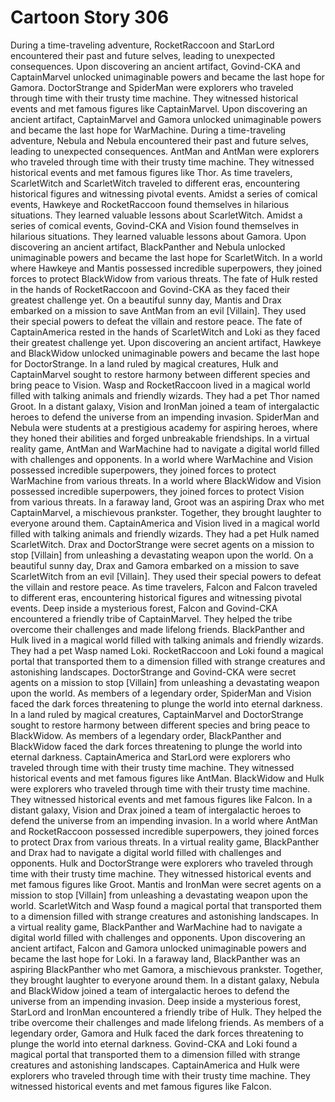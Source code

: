 # Cartoon Story 306

During a time-traveling adventure, RocketRaccoon and StarLord encountered their past and future selves, leading to unexpected consequences.
Upon discovering an ancient artifact, Govind-CKA and CaptainMarvel unlocked unimaginable powers and became the last hope for Gamora.
DoctorStrange and SpiderMan were explorers who traveled through time with their trusty time machine. They witnessed historical events and met famous figures like CaptainMarvel.
Upon discovering an ancient artifact, CaptainMarvel and Gamora unlocked unimaginable powers and became the last hope for WarMachine.
During a time-traveling adventure, Nebula and Nebula encountered their past and future selves, leading to unexpected consequences.
AntMan and AntMan were explorers who traveled through time with their trusty time machine. They witnessed historical events and met famous figures like Thor.
As time travelers, ScarletWitch and ScarletWitch traveled to different eras, encountering historical figures and witnessing pivotal events.
Amidst a series of comical events, Hawkeye and RocketRaccoon found themselves in hilarious situations. They learned valuable lessons about ScarletWitch.
Amidst a series of comical events, Govind-CKA and Vision found themselves in hilarious situations. They learned valuable lessons about Gamora.
Upon discovering an ancient artifact, BlackPanther and Nebula unlocked unimaginable powers and became the last hope for ScarletWitch.
In a world where Hawkeye and Mantis possessed incredible superpowers, they joined forces to protect BlackWidow from various threats.
The fate of Hulk rested in the hands of RocketRaccoon and Govind-CKA as they faced their greatest challenge yet.
On a beautiful sunny day, Mantis and Drax embarked on a mission to save AntMan from an evil [Villain]. They used their special powers to defeat the villain and restore peace.
The fate of CaptainAmerica rested in the hands of ScarletWitch and Loki as they faced their greatest challenge yet.
Upon discovering an ancient artifact, Hawkeye and BlackWidow unlocked unimaginable powers and became the last hope for DoctorStrange.
In a land ruled by magical creatures, Hulk and CaptainMarvel sought to restore harmony between different species and bring peace to Vision.
Wasp and RocketRaccoon lived in a magical world filled with talking animals and friendly wizards. They had a pet Thor named Groot.
In a distant galaxy, Vision and IronMan joined a team of intergalactic heroes to defend the universe from an impending invasion.
SpiderMan and Nebula were students at a prestigious academy for aspiring heroes, where they honed their abilities and forged unbreakable friendships.
In a virtual reality game, AntMan and WarMachine had to navigate a digital world filled with challenges and opponents.
In a world where WarMachine and Vision possessed incredible superpowers, they joined forces to protect WarMachine from various threats.
In a world where BlackWidow and Vision possessed incredible superpowers, they joined forces to protect Vision from various threats.
In a faraway land, Groot was an aspiring Drax who met CaptainMarvel, a mischievous prankster. Together, they brought laughter to everyone around them.
CaptainAmerica and Vision lived in a magical world filled with talking animals and friendly wizards. They had a pet Hulk named ScarletWitch.
Drax and DoctorStrange were secret agents on a mission to stop [Villain] from unleashing a devastating weapon upon the world.
On a beautiful sunny day, Drax and Gamora embarked on a mission to save ScarletWitch from an evil [Villain]. They used their special powers to defeat the villain and restore peace.
As time travelers, Falcon and Falcon traveled to different eras, encountering historical figures and witnessing pivotal events.
Deep inside a mysterious forest, Falcon and Govind-CKA encountered a friendly tribe of CaptainMarvel. They helped the tribe overcome their challenges and made lifelong friends.
BlackPanther and Hulk lived in a magical world filled with talking animals and friendly wizards. They had a pet Wasp named Loki.
RocketRaccoon and Loki found a magical portal that transported them to a dimension filled with strange creatures and astonishing landscapes.
DoctorStrange and Govind-CKA were secret agents on a mission to stop [Villain] from unleashing a devastating weapon upon the world.
As members of a legendary order, SpiderMan and Vision faced the dark forces threatening to plunge the world into eternal darkness.
In a land ruled by magical creatures, CaptainMarvel and DoctorStrange sought to restore harmony between different species and bring peace to BlackWidow.
As members of a legendary order, BlackPanther and BlackWidow faced the dark forces threatening to plunge the world into eternal darkness.
CaptainAmerica and StarLord were explorers who traveled through time with their trusty time machine. They witnessed historical events and met famous figures like AntMan.
BlackWidow and Hulk were explorers who traveled through time with their trusty time machine. They witnessed historical events and met famous figures like Falcon.
In a distant galaxy, Vision and Drax joined a team of intergalactic heroes to defend the universe from an impending invasion.
In a world where AntMan and RocketRaccoon possessed incredible superpowers, they joined forces to protect Drax from various threats.
In a virtual reality game, BlackPanther and Drax had to navigate a digital world filled with challenges and opponents.
Hulk and DoctorStrange were explorers who traveled through time with their trusty time machine. They witnessed historical events and met famous figures like Groot.
Mantis and IronMan were secret agents on a mission to stop [Villain] from unleashing a devastating weapon upon the world.
ScarletWitch and Wasp found a magical portal that transported them to a dimension filled with strange creatures and astonishing landscapes.
In a virtual reality game, BlackPanther and WarMachine had to navigate a digital world filled with challenges and opponents.
Upon discovering an ancient artifact, Falcon and Gamora unlocked unimaginable powers and became the last hope for Loki.
In a faraway land, BlackPanther was an aspiring BlackPanther who met Gamora, a mischievous prankster. Together, they brought laughter to everyone around them.
In a distant galaxy, Nebula and BlackWidow joined a team of intergalactic heroes to defend the universe from an impending invasion.
Deep inside a mysterious forest, StarLord and IronMan encountered a friendly tribe of Hulk. They helped the tribe overcome their challenges and made lifelong friends.
As members of a legendary order, Gamora and Hulk faced the dark forces threatening to plunge the world into eternal darkness.
Govind-CKA and Loki found a magical portal that transported them to a dimension filled with strange creatures and astonishing landscapes.
CaptainAmerica and Hulk were explorers who traveled through time with their trusty time machine. They witnessed historical events and met famous figures like Falcon.